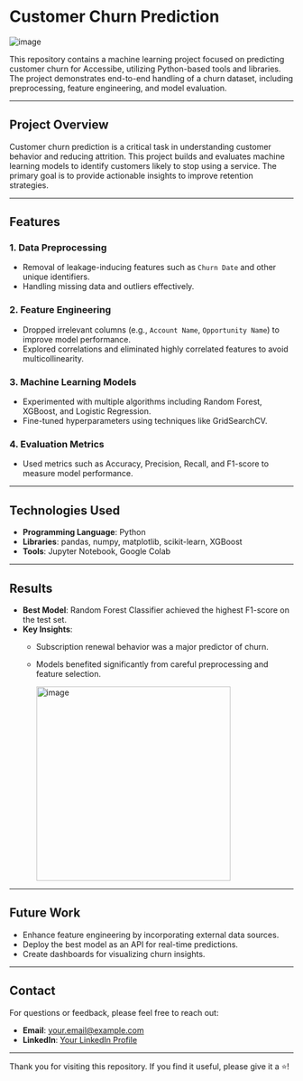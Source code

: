 # Customer Churn Prediction

![image](https://github.com/user-attachments/assets/48d88648-1aa6-4f63-a334-76294f3ad960)

This repository contains a machine learning project focused on predicting customer churn for Accessibe, utilizing Python-based tools and libraries. The project demonstrates end-to-end handling of a churn dataset, including preprocessing, feature engineering, and model evaluation.

---

## Project Overview

Customer churn prediction is a critical task in understanding customer behavior and reducing attrition. This project builds and evaluates machine learning models to identify customers likely to stop using a service. The primary goal is to provide actionable insights to improve retention strategies.

---

## Features

### 1. **Data Preprocessing**
- Removal of leakage-inducing features such as `Churn Date` and other unique identifiers.
- Handling missing data and outliers effectively.

### 2. **Feature Engineering**
- Dropped irrelevant columns (e.g., `Account Name`, `Opportunity Name`) to improve model performance.
- Explored correlations and eliminated highly correlated features to avoid multicollinearity.

### 3. **Machine Learning Models**
- Experimented with multiple algorithms including Random Forest, XGBoost, and Logistic Regression.
- Fine-tuned hyperparameters using techniques like GridSearchCV.

### 4. **Evaluation Metrics**
- Used metrics such as Accuracy, Precision, Recall, and F1-score to measure model performance.

---

## Technologies Used

- **Programming Language**: Python
- **Libraries**: pandas, numpy, matplotlib, scikit-learn, XGBoost
- **Tools**: Jupyter Notebook, Google Colab

---

## Results

- **Best Model**: Random Forest Classifier achieved the highest F1-score on the test set.
- **Key Insights**:
  - Subscription renewal behavior was a major predictor of churn.
  - Models benefited significantly from careful preprocessing and feature selection.
 
    <img width="344" alt="image" src="https://github.com/user-attachments/assets/4cbcf3e8-ca0a-484e-aa7d-9ba954986b2b" />


---

## Future Work

- Enhance feature engineering by incorporating external data sources.
- Deploy the best model as an API for real-time predictions.
- Create dashboards for visualizing churn insights.

---

## Contact

For questions or feedback, please feel free to reach out:
- **Email**: your.email@example.com
- **LinkedIn**: [Your LinkedIn Profile](https://linkedin.com/in/yourprofile)

---

Thank you for visiting this repository. If you find it useful, please give it a ⭐!
